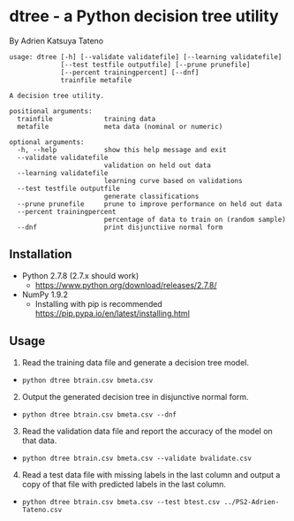 # dtree - a Python decision tree utility
By Adrien Katsuya Tateno

```
usage: dtree [-h] [--validate validatefile] [--learning validatefile]
             [--test testfile outputfile] [--prune prunefile]
             [--percent trainingpercent] [--dnf]
             trainfile metafile

A decision tree utility.

positional arguments:
  trainfile             training data
  metafile              meta data (nominal or numeric)

optional arguments:
  -h, --help            show this help message and exit
  --validate validatefile
                        validation on held out data
  --learning validatefile
                        learning curve based on validations
  --test testfile outputfile
                        generate classifications
  --prune prunefile     prune to improve performance on held out data
  --percent trainingpercent
                        percentage of data to train on (random sample)
  --dnf                 print disjunctiive normal form
```

## Installation

* Python 2.7.8 (2.7.x should work)
  * https://www.python.org/download/releases/2.7.8/
* NumPy 1.9.2
  * Installing with pip is recommended https://pip.pypa.io/en/latest/installing.html

## Usage

1. Read the training data file and generate a decision tree model.
  * `python dtree btrain.csv bmeta.csv`
2. Output the generated decision tree in disjunctive normal form.
  * `python dtree btrain.csv bmeta.csv --dnf`
3. Read the validation data file and report the accuracy of the model on that data.
  * `python dtree btrain.csv bmeta.csv --validate bvalidate.csv`
4. Read a test data file with missing labels in the last column and output a copy of that file with predicted labels in the last column.
  * `python dtree btrain.csv bmeta.csv --test btest.csv ../PS2-Adrien-Tateno.csv`
